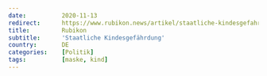 ```yaml
---
date:          2020-11-13
redirect:      https://www.rubikon.news/artikel/staatliche-kindesgefahrdung
title:         Rubikon
subtitle:      'Staatliche Kindesgefährdung'
country:       DE
categories:    [Politik]
tags:          [maske, kind]
---
```

